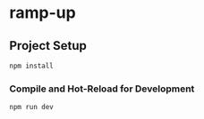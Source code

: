 # ramp-up

## Project Setup

```sh
npm install
```

### Compile and Hot-Reload for Development

```sh
npm run dev
```
